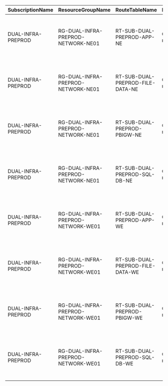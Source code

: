 | SubscriptionName | ResourceGroupName | RouteTableName | RG_Compliance | MissingRoutes | 
|-------------------|------------------------------------|----------------------------------|-----------------------| ------------------------------| 
| DUAL-INFRA-PREPROD | RG-DUAL-INFRA-PREPROD-NETWORK-NE01 | RT-SUB-DUAL-PREPROD-APP-NE | Correct resource group | VNET-HUK-INFRA-PREPROD-NE01 VNET-HUK-INFRA-PREPROD-WE01 | 
| DUAL-INFRA-PREPROD | RG-DUAL-INFRA-PREPROD-NETWORK-NE01 | RT-SUB-DUAL-PREPROD-FILE-DATA-NE | Correct resource group | VNET-HUK-INFRA-PREPROD-NE01 VNET-HUK-INFRA-PREPROD-WE01 | 
| DUAL-INFRA-PREPROD | RG-DUAL-INFRA-PREPROD-NETWORK-NE01 | RT-SUB-DUAL-PREPROD-PBIGW-NE | Correct resource group | VNET-HUK-INFRA-PREPROD-NE01 VNET-HUK-INFRA-PREPROD-WE01 | 
| DUAL-INFRA-PREPROD | RG-DUAL-INFRA-PREPROD-NETWORK-NE01 | RT-SUB-DUAL-PREPROD-SQL-DB-NE | Correct resource group | VNET-HUK-INFRA-PREPROD-NE01 VNET-HUK-INFRA-PREPROD-WE01 | 
| DUAL-INFRA-PREPROD | RG-DUAL-INFRA-PREPROD-NETWORK-WE01 | RT-SUB-DUAL-PREPROD-APP-WE | Correct resource group | VNET-HUK-INFRA-PREPROD-NE01 VNET-HUK-INFRA-PREPROD-WE01 | 
| DUAL-INFRA-PREPROD | RG-DUAL-INFRA-PREPROD-NETWORK-WE01 | RT-SUB-DUAL-PREPROD-FILE-DATA-WE | Correct resource group | VNET-HUK-INFRA-PREPROD-NE01 VNET-HUK-INFRA-PREPROD-WE01 | 
| DUAL-INFRA-PREPROD | RG-DUAL-INFRA-PREPROD-NETWORK-WE01 | RT-SUB-DUAL-PREPROD-PBIGW-WE | Correct resource group | VNET-HUK-INFRA-PREPROD-NE01 VNET-HUK-INFRA-PREPROD-WE01 | 
| DUAL-INFRA-PREPROD | RG-DUAL-INFRA-PREPROD-NETWORK-WE01 | RT-SUB-DUAL-PREPROD-SQL-DB-WE | Correct resource group | VNET-HUK-INFRA-PREPROD-NE01 VNET-HUK-INFRA-PREPROD-WE01 |